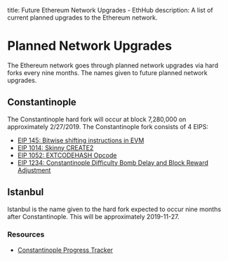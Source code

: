 title: Future Ethereum Network Upgrades - EthHub
description: A list of current planned upgrades to the Ethereum network.

# Planned Network Upgrades

The Ethereum network goes through planned network upgrades via hard forks every nine months. The names given to future planned network upgrades.

## Constantinople

The Constantinople hard fork will occur at block 7,280,000 on approximately 2/27/2019. The Constantinople fork consists of 4 EIPS:

* [EIP 145: Bitwise shifting instructions in EVM](https://eips.ethereum.org/EIPS/eip-145)
* [EIP 1014: Skinny CREATE2](https://eips.ethereum.org/EIPS/eip-1014)
* [EIP 1052: EXTCODEHASH Opcode](https://eips.ethereum.org/EIPS/eip-1052)
* [EIP 1234: Constantinople Difficulty Bomb Delay and Block Reward Adjustment](https://eips.ethereum.org/EIPS/eip-1234)

## Istanbul

Istanbul is the name given to the hard fork expected to occur nine months after Constantinople. This will be approximately 2019-11-27.

### Resources

* [Constantinople Progress Tracker](https://github.com/ethereum/pm/wiki/Constantinople-Progress-Tracker)

